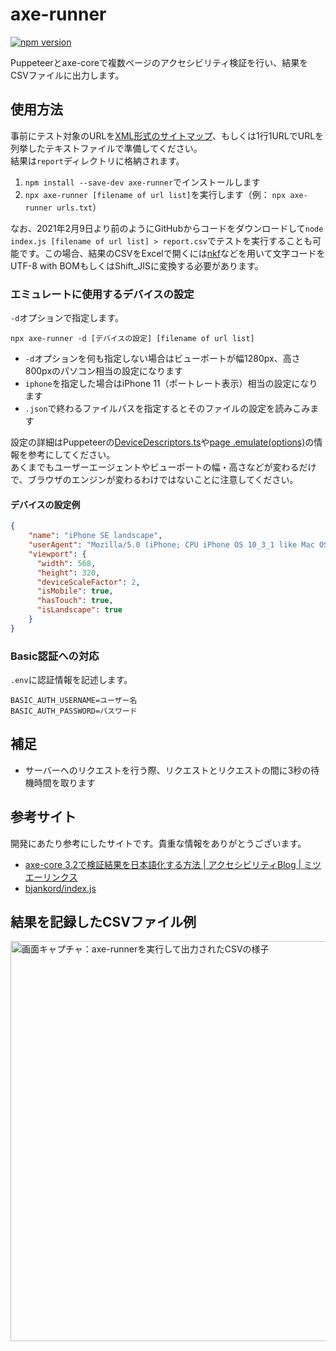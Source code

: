 # axe-runner

[![npm version](https://badge.fury.io/js/axe-runner.svg)](https://badge.fury.io/js/axe-runner)

Puppeteerとaxe-coreで複数ページのアクセシビリティ検証を行い、結果をCSVファイルに出力します。

## 使用方法

事前にテスト対象のURLを[XML形式のサイトマップ](https://developers.google.com/search/docs/advanced/sitemaps/build-sitemap?hl=ja)、もしくは1行1URLでURLを列挙したテキストファイルで準備してください。  
結果は`report`ディレクトリに格納されます。

1. `npm install --save-dev axe-runner`でインストールします
1. `npx axe-runner [filename of url list]`を実行します（例： `npx axe-runner urls.txt`）

なお、2021年2月9日より前のようにGitHubからコードをダウンロードして`node index.js [filename of url list] > report.csv`でテストを実行することも可能です。この場合、結果のCSVをExcelで開くには[nkf](https://osdn.net/projects/nkf/)などを用いて文字コードをUTF-8 with BOMもしくはShift_JISに変換する必要があります。

### エミュレートに使用するデバイスの設定

`-d`オプションで指定します。

`npx axe-runner -d [デバイスの設定] [filename of url list]`

- `-d`オプションを何も指定しない場合はビューポートが幅1280px、高さ800pxのパソコン相当の設定になります
- `iphone`を指定した場合はiPhone 11（ポートレート表示）相当の設定になります
- `.json`で終わるファイルパスを指定するとそのファイルの設定を読みこみます

設定の詳細はPuppeteerの[DeviceDescriptors.ts](https://github.com/puppeteer/puppeteer/blob/main/src/common/DeviceDescriptors.ts)や[page
.emulate(options)](https://pptr.dev/#?product=Puppeteer&version=v7.0.4&show=api-pageemulateoptions)の情報を参考にしてください。  
あくまでもユーザーエージェントやビューポートの幅・高さなどが変わるだけで、ブラウザのエンジンが変わるわけではないことに注意してください。

#### デバイスの設定例

```json
{
    "name": "iPhone SE landscape",
    "userAgent": "Mozilla/5.0 (iPhone; CPU iPhone OS 10_3_1 like Mac OS X) AppleWebKit/603.1.30 (KHTML, like Gecko) Version/10.0 Mobile/14E304 Safari/602.1",
    "viewport": {
      "width": 568,
      "height": 320,
      "deviceScaleFactor": 2,
      "isMobile": true,
      "hasTouch": true,
      "isLandscape": true
    }
}
```

### Basic認証への対応

`.env`に認証情報を記述します。

```
BASIC_AUTH_USERNAME=ユーザー名
BASIC_AUTH_PASSWORD=パスワード
```

## 補足

- サーバーへのリクエストを行う際、リクエストとリクエストの間に3秒の待機時間を取ります

## 参考サイト

開発にあたり参考にしたサイトです。貴重な情報をありがとうございます。

- [axe-core 3.2で検証結果を日本語化する方法 | アクセシビリティBlog | ミツエーリンクス](https://www.mitsue.co.jp/knowledge/blog/a11y/201903/07_1700.html)
- [bjankord/index.js](https://gist.github.com/bjankord/c8afaf345b4499ca3b1267063ce48562)

## 結果を記録したCSVファイル例

<img src="https://www.anothersky.pw/assets/20191030_pic_02_1440w.png" alt="画面キャプチャ：axe-runnerを実行して出力されたCSVの様子" style="width: 640px; height: auto;">
